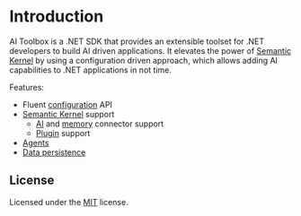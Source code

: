 # Introduction

AI Toolbox is a .NET SDK that provides an extensible toolset for .NET developers to build AI driven applications. It elevates the power of [Semantic Kernel](https://github.com/microsoft/semantic-kernel) by using a configuration driven approach, which allows adding AI capabilities to .NET applications in not time.

Features:

- Fluent [configuration](/reference/configuration.html) API
- [Semantic Kernel](https://github.com/microsoft/semantic-kernel) support
  - [AI](/reference/connectors.html#packages) and [memory](/reference/memory.html#packages) connector support
  - [Plugin](/features/plugins.html) support
- [Agents](/features/agents/chat-agent.html)
- [Data persistence](/features/data-persistence.html)

## License

Licensed under the [MIT](https://github.com/akordowski/ai-toolbox/blob/main/LICENSE) license.
